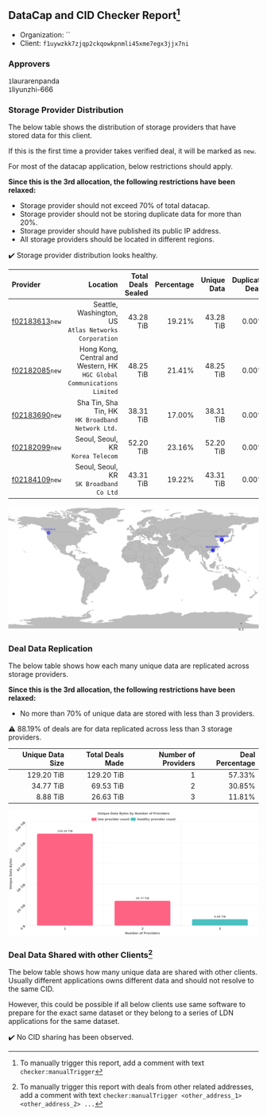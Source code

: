 ## DataCap and CID Checker Report[^1]
 - Organization: ``
 - Client: `f1uywzkk7zjqp2ckqowkpnmli45xme7egx3jjx7ni`
### Approvers
`1`laurarenpanda<br/>`1`liyunzhi-666

### Storage Provider Distribution
The below table shows the distribution of storage providers that have stored data for this client.

If this is the first time a provider takes verified deal, it will be marked as `new`.

For most of the datacap application, below restrictions should apply.

**Since this is the 3rd allocation, the following restrictions have been relaxed:**
 - Storage provider should not exceed 70% of total datacap.
 - Storage provider should not be storing duplicate data for more than 20%.
 - Storage provider should have published its public IP address.
 - All storage providers should be located in different regions.

✔️ Storage provider distribution looks healthy.

| Provider                                                    |                                                                   Location | Total Deals Sealed | Percentage | Unique Data | Duplicate Deals |
| :---------------------------------------------------------- | -------------------------------------------------------------------------: | -----------------: | ---------: | ----------: | --------------: |
| [f02183613](https://filfox.info/en/address/f02183613)`new`  |                   Seattle, Washington, US<br/>`Atlas Networks Corporation` |          43.28 TiB |     19.21% |   43.28 TiB |           0.00% |
| [f02182085](https://filfox.info/en/address/f02182085)`new`  | Hong Kong, Central and Western, HK<br/>`HGC Global Communications Limited` |          48.25 TiB |     21.41% |   48.25 TiB |           0.00% |
| [f02183690](https://filfox.info/en/address/f02183690)`new`  |                       Sha Tin, Sha Tin, HK<br/>`HK Broadband Network Ltd.` |          38.31 TiB |     17.00% |   38.31 TiB |           0.00% |
| [f02182099](https://filfox.info/en/address/f02182099)`new`  |                                       Seoul, Seoul, KR<br/>`Korea Telecom` |          52.20 TiB |     23.16% |   52.20 TiB |           0.00% |
| [f02184109](https://filfox.info/en/address/f02184109)`new`  |                                 Seoul, Seoul, KR<br/>`SK Broadband Co Ltd` |          43.31 TiB |     19.22% |   43.31 TiB |           0.00% |

<img src="https://raw.githubusercontent.com/data-preservation-programs/filplus-checker-assets/main/filecoin-project/filecoin-plus-large-datasets/issues/1970/1685668981081.png"/>

### Deal Data Replication
The below table shows how each many unique data are replicated across storage providers.


**Since this is the 3rd allocation, the following restrictions have been relaxed:**
- No more than 70% of unique data are stored with less than 3 providers.

⚠️ 88.19% of deals are for data replicated across less than 3 storage providers.

| Unique Data Size | Total Deals Made | Number of Providers | Deal Percentage |
| ---------------: | ---------------: | ------------------: | --------------: |
|       129.20 TiB |       129.20 TiB |                   1 |          57.33% |
|        34.77 TiB |        69.53 TiB |                   2 |          30.85% |
|         8.88 TiB |        26.63 TiB |                   3 |          11.81% |

<img src="https://raw.githubusercontent.com/data-preservation-programs/filplus-checker-assets/main/filecoin-project/filecoin-plus-large-datasets/issues/1970/1685668981837.png"/>

### Deal Data Shared with other Clients[^3]
The below table shows how many unique data are shared with other clients.
Usually different applications owns different data and should not resolve to the same CID.

However, this could be possible if all below clients use same software to prepare for the exact same dataset or they belong to a series of LDN applications for the same dataset.

✔️ No CID sharing has been observed.

[^1]: To manually trigger this report, add a comment with text `checker:manualTrigger`

[^2]: Deals from those addresses are combined into this report as they are specified with `checker:manualTrigger`

[^3]: To manually trigger this report with deals from other related addresses, add a comment with text `checker:manualTrigger <other_address_1> <other_address_2> ...`
